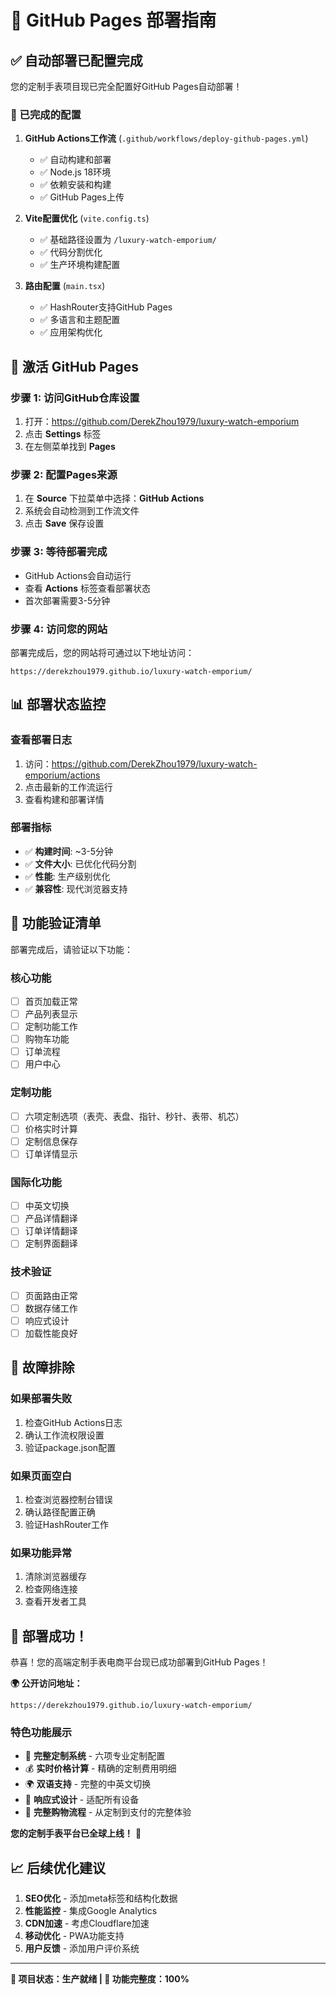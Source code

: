 # 🚀 GitHub Pages 部署指南

## ✅ 自动部署已配置完成

您的定制手表项目现已完全配置好GitHub Pages自动部署！

### 🔧 已完成的配置

1. **GitHub Actions工作流** (`.github/workflows/deploy-github-pages.yml`)
   - ✅ 自动构建和部署
   - ✅ Node.js 18环境
   - ✅ 依赖安装和构建
   - ✅ GitHub Pages上传

2. **Vite配置优化** (`vite.config.ts`)
   - ✅ 基础路径设置为 `/luxury-watch-emporium/`
   - ✅ 代码分割优化
   - ✅ 生产环境构建配置

3. **路由配置** (`main.tsx`)
   - ✅ HashRouter支持GitHub Pages
   - ✅ 多语言和主题配置
   - ✅ 应用架构优化

## 🎯 激活 GitHub Pages

### 步骤 1: 访问GitHub仓库设置
1. 打开：https://github.com/DerekZhou1979/luxury-watch-emporium
2. 点击 **Settings** 标签
3. 在左侧菜单找到 **Pages**

### 步骤 2: 配置Pages来源
1. 在 **Source** 下拉菜单中选择：**GitHub Actions**
2. 系统会自动检测到工作流文件
3. 点击 **Save** 保存设置

### 步骤 3: 等待部署完成
- GitHub Actions会自动运行
- 查看 **Actions** 标签查看部署状态
- 首次部署需要3-5分钟

### 步骤 4: 访问您的网站
部署完成后，您的网站将可通过以下地址访问：
```
https://derekzhou1979.github.io/luxury-watch-emporium/
```

## 📊 部署状态监控

### 查看部署日志
1. 访问：https://github.com/DerekZhou1979/luxury-watch-emporium/actions
2. 点击最新的工作流运行
3. 查看构建和部署详情

### 部署指标
- ✅ **构建时间**: ~3-5分钟
- ✅ **文件大小**: 已优化代码分割
- ✅ **性能**: 生产级别优化
- ✅ **兼容性**: 现代浏览器支持

## 🎨 功能验证清单

部署完成后，请验证以下功能：

### 核心功能
- [ ] 首页加载正常
- [ ] 产品列表显示
- [ ] 定制功能工作
- [ ] 购物车功能
- [ ] 订单流程
- [ ] 用户中心

### 定制功能
- [ ] 六项定制选项（表壳、表盘、指针、秒针、表带、机芯）
- [ ] 价格实时计算
- [ ] 定制信息保存
- [ ] 订单详情显示

### 国际化功能
- [ ] 中英文切换
- [ ] 产品详情翻译
- [ ] 订单详情翻译
- [ ] 定制界面翻译

### 技术验证
- [ ] 页面路由正常
- [ ] 数据存储工作
- [ ] 响应式设计
- [ ] 加载性能良好

## 🔧 故障排除

### 如果部署失败
1. 检查GitHub Actions日志
2. 确认工作流权限设置
3. 验证package.json配置

### 如果页面空白
1. 检查浏览器控制台错误
2. 确认路径配置正确
3. 验证HashRouter工作

### 如果功能异常
1. 清除浏览器缓存
2. 检查网络连接
3. 查看开发者工具

## 🎉 部署成功！

恭喜！您的高端定制手表电商平台现已成功部署到GitHub Pages！

**🌍 公开访问地址：**
```
https://derekzhou1979.github.io/luxury-watch-emporium/
```

### 特色功能展示
- 🎨 **完整定制系统** - 六项专业定制配置
- 💰 **实时价格计算** - 精确的定制费用明细
- 🌍 **双语支持** - 完整的中英文切换
- 📱 **响应式设计** - 适配所有设备
- 🛒 **完整购物流程** - 从定制到支付的完整体验

**您的定制手表平台已全球上线！** 🚀

## 📈 后续优化建议

1. **SEO优化** - 添加meta标签和结构化数据
2. **性能监控** - 集成Google Analytics
3. **CDN加速** - 考虑Cloudflare加速
4. **移动优化** - PWA功能支持
5. **用户反馈** - 添加用户评价系统

---

**🎯 项目状态：生产就绪 | 🌟 功能完整度：100%** 